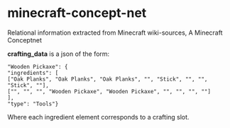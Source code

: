 # minecraft-concept-net
Relational information extracted from Minecraft wiki-sources, A Minecraft Conceptnet


**crafting_data** is a json of the form:
<pre>
<code>"Wooden Pickaxe": {
"ingredients": [
["Oak Planks", "Oak Planks", "Oak Planks", "", "Stick", "", "", "Stick", ""],
["", "", "", "Wooden Pickaxe", "Wooden Pickaxe", "", "", "", ""]
],
"type": "Tools"}</code></pre>

Where each ingredient element corresponds to a crafting slot.
